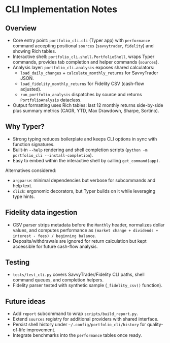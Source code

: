 # CLI Implementation Notes

## Overview

- Core entry point: `portfolio_cli.cli` (Typer app) with `performance` command accepting positional `sources` (`savvytrader`, `fidelity`) and showing Rich tables.
- Interactive shell: `portfolio_cli.shell.PortfolioShell`, wraps Typer commands, provides tab completion and helper commands (`sources`).
- Analysis layer: `portfolio_cli.analysis` exposes shared calculators:
  - `load_daily_changes` + `calculate_monthly_returns` for SavvyTrader JSON.
  - `load_fidelity_monthly_returns` for Fidelity CSV (cash-flow adjusted).
  - `run_portfolio_analysis` dispatches by source and returns `PortfolioAnalysis` dataclass.
- Output formatting uses Rich tables: last 12 monthly returns side-by-side plus summary metrics (CAGR, YTD, Max Drawdown, Sharpe, Sortino).

## Why Typer?

- Strong typing reduces boilerplate and keeps CLI options in sync with function signatures.
- Built-in `--help` rendering and shell completion scripts (`python -m portfolio_cli --install-completion`).
- Easy to embed within the interactive shell by calling `get_command(app)`.

Alternatives considered:
- `argparse`: minimal dependencies but verbose for subcommands and help text.
- `click`: ergonomic decorators, but Typer builds on it while leveraging type hints.

## Fidelity data ingestion

- CSV parser strips metadata before the `Monthly` header, normalizes dollar values, and computes performance as `(market change + dividends + interest - fees) / beginning balance`.
- Deposits/withdrawals are ignored for return calculation but kept accessible for future cash-flow analysis.

## Testing

- `tests/test_cli.py` covers SavvyTrader/Fidelity CLI paths, shell command queues, and completion helpers.
- Fidelity parser tested with synthetic sample (`_fidelity_csv()` function).

## Future ideas

- Add `report` subcommand to wrap `scripts/build_report.py`.
- Extend `sources` registry for additional providers with shared interface.
- Persist shell history under `~/.config/portfolio_cli/history` for quality-of-life improvement.
- Integrate benchmarks into the `performance` tables once ready.
